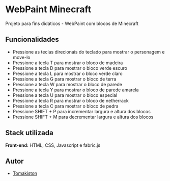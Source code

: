 
# WebPaint Minecraft

Projeto para fins didáticos - WebPaint com blocos de Minecraft
## Funcionalidades

- Pressione as teclas direcionais do teclado para mostrar o personagem e move-lo
- Pressione a tecla T para mostrar o bloco de madeira
- Pressione a tecla D para mostrar o bloco verde escuro
- Pressione a tecla L para mostrar o bloco verde claro
- Pressione a tecla G para mostrar o bloco de terra
- Pressione a tecla W para mostrar o bloco de parede
- Pressione a tecla Y para mostrar o bloco de parede amarela
- Pressione a tecla U para mostrar o bloco especial
- Pressione a tecla R para mostrar o bloco de netherrack
- Pressione a tecla C para mostrar o bloco de pedra
- Pressione SHIFT + P para incrementar largura e altura dos blocos
- Pressione SHIFT + M para decrementar largura e altura dos blocos


## Stack utilizada

**Front-end:** HTML, CSS, Javascript e fabric.js


## Autor

- [Tomakiston](https://github.com/Tomakiston)


